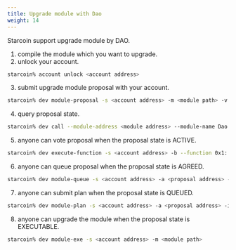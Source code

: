 ```yaml
---
title: Upgrade module with Dao
weight: 14
---
```


Starcoin support upgrade module by DAO.

<!--more-->

1. compile the module which you want to upgrade.
2. unlock your account.

```bash
starcoin% account unlock <account address>
```

3. submit upgrade module proposal with your account.

```bash
starcoin% dev module-proposal -s <account address> -m <module path> -v <version>
```

4. query proposal state.

```bash
starcoin% dev call --module-address <module address> --module-name Dao --func-name proposal_state -t 0x1::STC::STC -t 0x1::UpgradeModuleDaoProposal::UpgradeModule --arg <proposal address> --arg <proposal id>
```

5. anyone can vote proposal when the proposal state is ACTIVE.
```bash
starcoin% dev execute-function -s <account address> -b --function 0x1::DaoVoteScripts::cast_vote -t 0x1::STC::STC -t 0x1::UpgradeModuleDaoProposal::UpgradeModule --arg <proposal address> --arg <proposal id> --arg <agree> --arg <votes>u128
```

6. anyone can queue proposal when the proposal state is AGREED.
```bash
starcoin% dev module-queue -s <account address> -a <proposal address> -i <proposal id>
```

7. anyone can submit plan when the proposal state is QUEUED.
```bash
starcoin% dev module-plan -s <account address> -a <proposal address> -i <proposal id>
```

8. anyone can upgrade the module when the proposal state is EXECUTABLE.
```bash
starcoin% dev module-exe -s <account address> -m <module path>
```